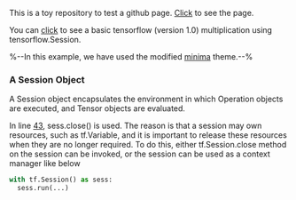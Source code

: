 

This is a toy repository to test a github page. [Click](https://ffliza.github.io/hello-world-tf-Session/.) to see the page.

You can [click](https://github.com/ffliza/hello-world/blob/master/matrix_multiplication_tf.py) to see a basic tensorflow (version 1.0) multiplication using tensorflow.Session. 

%--In this example, we have used the modified [minima](https://pages.github.com/themes/) theme.--%

### A Session Object

A Session object encapsulates the environment in which Operation objects are executed, and Tensor objects are evaluated.

In line [43](https://github.com/ffliza/hello-world/blob/master/matrix_multiplication_tf.py), sess.close() is used. The reason is that a session may own resources, such as tf.Variable, and it is important to release these resources when they are no longer required. To do this, either tf.Session.close method on the session can be invoked, or the session can be used as a context manager like below

```python
with tf.Session() as sess:
  sess.run(...)
```
